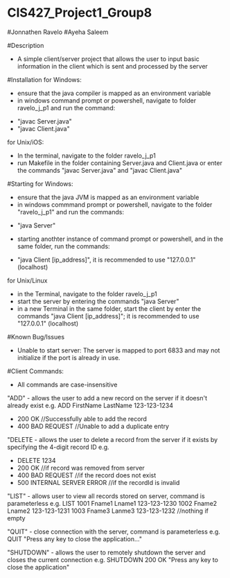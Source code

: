 # CIS427_Project1_Group8
#Jonnathen Ravelo
#Ayeha Saleem

#Description
- A simple client/server project that allows the user to input basic information in the client which is sent and processed by the server

#Installation
for Windows:
- ensure that the java compiler is mapped as an environment variable
- in windows command prompt or powershell, navigate to folder ravelo_j_p1 and run the command:
* "javac Server.java"
* "javac Client.java"

for Unix/iOS:
- In the terminal, navigate to the folder ravelo_j_p1
- run Makefile in the folder containing Server.java and Client.java or enter the commands "javac Server.java" and "javac Client.java"

#Starting
for Windows:
- ensure that the java JVM is mapped as an environment variable
- in windows commmand prompt or powershell, navigate to the folder "ravelo_j_p1" and run the commands:
* "java Server"
- starting anothter instance of command prompt or powershell, and in the same folder, run the commands:
* "java Client [ip_address]", it is recommended to use "127.0.0.1" (localhost)

for Unix/Linux
- in the Terminal, navigate to the folder ravelo_j_p1
- start the server by entering the commands "java Server"
- in a new Terminal in the same folder, start the client by enter the commands "java Client [ip_address]"; it is recommended to use "127.0.0.1" (localhost)

#Known Bug/Issues
- Unable to start server: The server is mapped to port 6833 and may not initialize if the port is already in use.

#Client Commands: 
* All commands are case-insensitive

"ADD" - allows the user to add a new record on the server if it doesn't already exist
e.g. 
ADD FirstName LastName 123-123-1234 
- 200 OK              //Successfully able to add the record
- 400 BAD REQUEST     //Unable to add a duplicate entry

"DELETE - allows the user to delete a record from the server if it exists by specifying the 4-digit record ID
e.g. 
+ DELETE 1234
+ 200 OK                        //if record was removed from server
+ 400 BAD REQUEST              //if the record does not exist
+ 500 INTERNAL SERVER ERROR    //if the recordId is invalid

"LIST" - allows user to view all records stored on server, command is parameterless
e.g. 
LIST
1001 Fname1 Lname1 123-123-1230
1002 Fname2 Lname2 123-123-1231
1003 Fname3 Lanme3 123-123-1232
//nothing if empty

"QUIT" - close connection with the server, command is parameterless
e.g.
QUIT
"Press any key to close the application..."

"SHUTDOWN" - allows the user to remotely shutdown the server and closes the current connection
e.g.
SHUTDOWN
200 OK
"Press any key to close the application"
 

